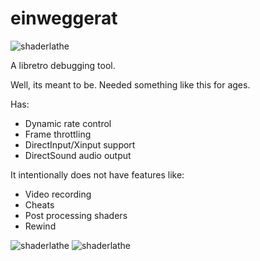 # einweggerat

![shaderlathe](http://mudlord.info/blog/wp-content/uploads/2017/10/6.png)

A libretro debugging tool.

Well, its meant to be. Needed something like this for ages.

Has:
* Dynamic rate control
* Frame throttling
* DirectInput/Xinput support
* DirectSound audio output

It intentionally does not have features like:
* Video recording
* Cheats
* Post processing shaders
* Rewind

![shaderlathe](http://mudlord.info/blog/wp-content/uploads/2017/10/2.png)
![shaderlathe](http://mudlord.info/blog/wp-content/uploads/2017/10/3.png)
